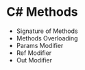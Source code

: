 # C# Methods

- Signature of Methods
- Methods Overloading
- Params Modifier
- Ref Modifier
- Out Modifier